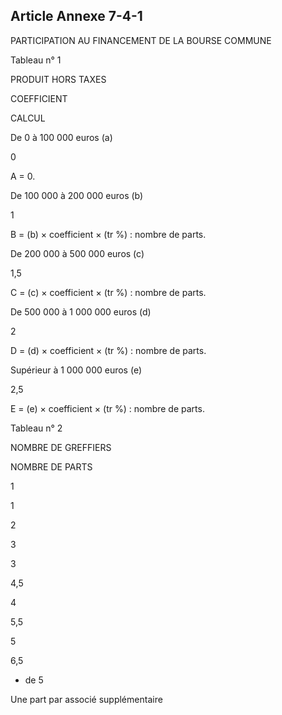 Article Annexe 7-4-1
----
PARTICIPATION AU FINANCEMENT DE LA BOURSE COMMUNE

Tableau n° 1


PRODUIT HORS TAXES

COEFFICIENT


CALCUL

De 0 à 100 000 euros (a)

0

A = 0.

De 100 000 à 200 000 euros (b)

1

B = (b) × coefficient × (tr %) : nombre de parts.

De 200 000 à 500 000 euros (c)

1,5

C = (c) × coefficient × (tr %) : nombre de parts.

De 500 000 à 1 000 000 euros (d)

2

D = (d) × coefficient × (tr %) : nombre de parts.

Supérieur à 1 000 000 euros (e)

2,5

E = (e) × coefficient × (tr %) : nombre de parts.

Tableau n° 2


NOMBRE DE GREFFIERS

NOMBRE DE PARTS

1

1

2

3

3

4,5

4

5,5

5

6,5

+ de 5

Une part par associé supplémentaire
